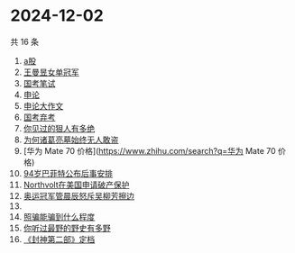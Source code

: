 # 2024-12-02

共 16 条

<!-- BEGIN ZHIHUSEARCH -->
<!-- 最后更新时间 Mon Dec 02 2024 15:24:53 GMT+0800 (China Standard Time) -->
1. [a股](https://www.zhihu.com/search?q=a股)
1. [王曼昱女单冠军](https://www.zhihu.com/search?q=王曼昱女单冠军)
1. [国考笔试](https://www.zhihu.com/search?q=国考笔试)
1. [申论](https://www.zhihu.com/search?q=申论)
1. [申论大作文](https://www.zhihu.com/search?q=申论大作文)
1. [国考弃考](https://www.zhihu.com/search?q=国考弃考)
1. [你见过的狠人有多绝](https://www.zhihu.com/search?q=你见过的狠人有多绝)
1. [为何诸葛亮墓始终无人敢盗](https://www.zhihu.com/search?q=为何诸葛亮墓始终无人敢盗)
1. [华为 Mate 70 价格](https://www.zhihu.com/search?q=华为 Mate 70 价格)
1. [94岁巴菲特公布后事安排](https://www.zhihu.com/search?q=94岁巴菲特公布后事安排)
1. [Northvolt在美国申请破产保护](https://www.zhihu.com/search?q=Northvolt在美国申请破产保护)
1. [奥运冠军管晨辰怒斥吴柳芳擦边](https://www.zhihu.com/search?q=奥运冠军管晨辰怒斥吴柳芳擦边)
1. [](https://www.zhihu.com/search?q=)
1. [照骗能骗到什么程度](https://www.zhihu.com/search?q=照骗能骗到什么程度)
1. [你听过最野的野史有多野](https://www.zhihu.com/search?q=你听过最野的野史有多野)
1. [《封神第二部》定档](https://www.zhihu.com/search?q=《封神第二部》定档)
<!-- END ZHIHUSEARCH -->
